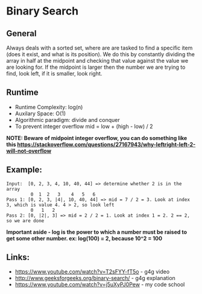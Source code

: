 # Binary Search

## General
Always deals with a sorted set, where are are tasked to find a specific item (does it exist, and what is its position).
We do this by constantly dividing the array in half at the midpoint and checking that value against the 
value we are looking for. If the midpoint is larger then the number we are trying to find, look left,
if it is smaller, look right.

## Runtime
* Runtime Complexity: log(n)
* Auxilary Space: O(1)
* Algorithmic paradigm: divide and conquer
* To prevent integer overflow mid = low + (high - low) / 2

**NOTE: Beware of midpoint integer overflow, you can do something like this https://stackoverflow.com/questions/27167943/why-leftright-left-2-will-not-overflow**

## Example:

```
Input:  [0, 2, 3, 4, 10, 40, 44] => determine whether 2 is in the array
         0  1  2   3    4   5   6
Pass 1: [0, 2, 3, |4|, 10, 40, 44] => mid = 7 / 2 = 3. Look at index 3, which is value 4. 4 > 2, so look left
         0   1   2
Pass 2: [0, |2|, 3] => mid = 2 / 2 = 1. Look at index 1 = 2. 2 == 2, so we are done
```
**Important aside - log is the power to which a number must be raised to get some other number.  ex: log(100) = 2, because 10^2 = 100**

## Links:
* https://www.youtube.com/watch?v=T2sFYY-fT5o - g4g video
* http://www.geeksforgeeks.org/binary-search/ - g4g explanation
* https://www.youtube.com/watch?v=j5uXyPJ0Pew - my code school